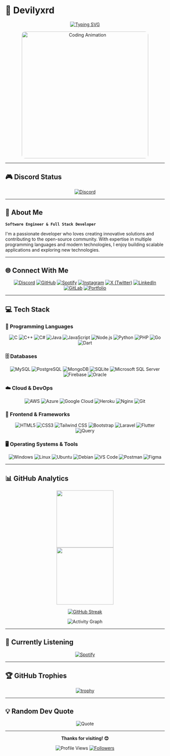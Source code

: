 # 🚀 Devilyxrd

<div align="center">
  
  [![Typing SVG](https://readme-typing-svg.demolab.com?font=Fira+Code&weight=500&size=24&pause=1000&color=FF6B6B&center=true&vCenter=true&width=435&lines=Full+Stack+Developer;Software+Engineer;Open+Source+Contributor)](https://git.io/typing-svg)
  
  <img src="https://i.pinimg.com/originals/23/c9/a3/23c9a31478aeff806094f1b7a556d451.gif" alt="Coding Animation" width="400" style="border-radius: 10px;"/>
  
</div>

---

## 🎮 Discord Status

<div align="center">
  
  [![Discord](https://lanyard.cnrad.dev/api/791719890553274389)](https://discord.com/users/791719890553274389)
  
</div>

---

## 🌟 About Me

**`Software Engineer & Full Stack Developer`**

I'm a passionate developer who loves creating innovative solutions and contributing to the open-source community. With expertise in multiple programming languages and modern technologies, I enjoy building scalable applications and exploring new technologies.

---

## 🌐 Connect With Me

<div align="center">

[![Discord](https://img.shields.io/badge/Discord-5865F2?style=for-the-badge&logo=discord&logoColor=white)](https://discord.com/users/)
[![GitHub](https://img.shields.io/badge/GitHub-100000?style=for-the-badge&logo=github&logoColor=white)](https://github.com/Devilyxrd)
[![Spotify](https://img.shields.io/badge/Spotify-1ED760?style=for-the-badge&logo=spotify&logoColor=white)](https://open.spotify.com/user/31wkss7c2lcsk6zjupynod725c6y)
[![Instagram](https://img.shields.io/badge/Instagram-E4405F?style=for-the-badge&logo=instagram&logoColor=white)](https://instagram.com/Devilyxrd)
[![X (Twitter)](https://img.shields.io/badge/X-000000?style=for-the-badge&logo=x&logoColor=white)](https://x.com/Devilyxrd)
[![LinkedIn](https://img.shields.io/badge/LinkedIn-0077B5?style=for-the-badge&logo=linkedin&logoColor=white)](https://www.linkedin.com/in/kaan-atalay-274b00263/)
[![GitLab](https://img.shields.io/badge/GitLab-FCA326?style=for-the-badge&logo=gitlab&logoColor=white)](https://gitlab.com/Devilyxrd)
[![Portfolio](https://img.shields.io/badge/Portfolio-000000?style=for-the-badge&logo=next.js&logoColor=white)](https://devilyxrd.com/)

</div>

---

## 💻 Tech Stack

### 🎯 Programming Languages
<div align="center">

![C](https://img.shields.io/badge/C-00599C?style=for-the-badge&logo=c&logoColor=white)
![C++](https://img.shields.io/badge/C%2B%2B-00599C?style=for-the-badge&logo=c%2B%2B&logoColor=white)
![C#](https://img.shields.io/badge/C%23-239120?style=for-the-badge&logo=c-sharp&logoColor=white)
![Java](https://img.shields.io/badge/Java-ED8B00?style=for-the-badge&logo=openjdk&logoColor=white)
![JavaScript](https://img.shields.io/badge/JavaScript-323330?style=for-the-badge&logo=javascript&logoColor=F7DF1E)
![Node.js](https://img.shields.io/badge/Node.js-43853D?style=for-the-badge&logo=node.js&logoColor=white)
![Python](https://img.shields.io/badge/Python-3776AB?style=for-the-badge&logo=python&logoColor=white)
![PHP](https://img.shields.io/badge/PHP-777BB4?style=for-the-badge&logo=php&logoColor=white)
![Go](https://img.shields.io/badge/Go-00ADD8?style=for-the-badge&logo=go&logoColor=white)
![Dart](https://img.shields.io/badge/Dart-0175C2?style=for-the-badge&logo=dart&logoColor=white)

</div>

### 🗄️ Databases
<div align="center">

![MySQL](https://img.shields.io/badge/MySQL-005C84?style=for-the-badge&logo=mysql&logoColor=white)
![PostgreSQL](https://img.shields.io/badge/PostgreSQL-316192?style=for-the-badge&logo=postgresql&logoColor=white)
![MongoDB](https://img.shields.io/badge/MongoDB-4EA94B?style=for-the-badge&logo=mongodb&logoColor=white)
![SQLite](https://img.shields.io/badge/SQLite-07405E?style=for-the-badge&logo=sqlite&logoColor=white)
![Microsoft SQL Server](https://img.shields.io/badge/Microsoft%20SQL%20Server-CC2927?style=for-the-badge&logo=microsoft%20sql%20server&logoColor=white)
![Firebase](https://img.shields.io/badge/Firebase-039BE5?style=for-the-badge&logo=firebase&logoColor=white)
![Oracle](https://img.shields.io/badge/Oracle-F80000?style=for-the-badge&logo=oracle&logoColor=white)

</div>

### ☁️ Cloud & DevOps
<div align="center">

![AWS](https://img.shields.io/badge/AWS-232F3E?style=for-the-badge&logo=amazon-aws&logoColor=white)
![Azure](https://img.shields.io/badge/Azure-0078D4?style=for-the-badge&logo=microsoft-azure&logoColor=white)
![Google Cloud](https://img.shields.io/badge/Google%20Cloud-4285F4?style=for-the-badge&logo=google-cloud&logoColor=white)
![Heroku](https://img.shields.io/badge/Heroku-430098?style=for-the-badge&logo=heroku&logoColor=white)
![Nginx](https://img.shields.io/badge/Nginx-009639?style=for-the-badge&logo=nginx&logoColor=white)
![Git](https://img.shields.io/badge/Git-F05032?style=for-the-badge&logo=git&logoColor=white)

</div>

### 🎨 Frontend & Frameworks
<div align="center">

![HTML5](https://img.shields.io/badge/HTML5-E34F26?style=for-the-badge&logo=html5&logoColor=white)
![CSS3](https://img.shields.io/badge/CSS3-1572B6?style=for-the-badge&logo=css3&logoColor=white)
![Tailwind CSS](https://img.shields.io/badge/Tailwind_CSS-38B2AC?style=for-the-badge&logo=tailwind-css&logoColor=white)
![Bootstrap](https://img.shields.io/badge/Bootstrap-563D7C?style=for-the-badge&logo=bootstrap&logoColor=white)
![Laravel](https://img.shields.io/badge/Laravel-FF2D20?style=for-the-badge&logo=laravel&logoColor=white)
![Flutter](https://img.shields.io/badge/Flutter-02569B?style=for-the-badge&logo=flutter&logoColor=white)
![jQuery](https://img.shields.io/badge/jQuery-0769AD?style=for-the-badge&logo=jquery&logoColor=white)

</div>

### 🖥️ Operating Systems & Tools
<div align="center">

![Windows](https://img.shields.io/badge/Windows-0078D6?style=for-the-badge&logo=windows&logoColor=white)
![Linux](https://img.shields.io/badge/Linux-FCC624?style=for-the-badge&logo=linux&logoColor=black)
![Ubuntu](https://img.shields.io/badge/Ubuntu-E95420?style=for-the-badge&logo=ubuntu&logoColor=white)
![Debian](https://img.shields.io/badge/Debian-A81D33?style=for-the-badge&logo=debian&logoColor=white)
![VS Code](https://img.shields.io/badge/VS_Code-0078D4?style=for-the-badge&logo=visual%20studio%20code&logoColor=white)
![Postman](https://img.shields.io/badge/Postman-FF6C37?style=for-the-badge&logo=postman&logoColor=white)
![Figma](https://img.shields.io/badge/Figma-F24E1E?style=for-the-badge&logo=figma&logoColor=white)

</div>

---

## 📊 GitHub Analytics

<div align="center">
  
  <img height="180em" src="https://github-readme-stats.vercel.app/api?username=devilyxrd&show_icons=true&theme=tokyonight&hide_border=true&count_private=true&bg_color=0D1117&title_color=58A6FF&text_color=C9D1D9&icon_color=FF7B72"/>
  
</div>

<div align="center">
  
  <img height="180em" src="https://github-readme-stats.vercel.app/api/top-langs/?username=devilyxrd&layout=compact&theme=tokyonight&hide_border=true&bg_color=0D1117&title_color=58A6FF&text_color=C9D1D9&langs_count=8&hide=html,css"/>
  
</div>

<div align="center">
  
  [![GitHub Streak](https://streak-stats.demolab.com?user=devilyxrd&theme=tokyonight&hide_border=true&background=0D1117&ring=58A6FF&fire=FF7B72&currStreakLabel=C9D1D9)](https://git.io/streak-stats)
  
</div>

<div align="center">
  
  ![Activity Graph](https://github-readme-activity-graph.vercel.app/graph?username=devilyxrd&theme=github-dark&hide_border=true&area=true&bg_color=0D1117&color=58A6FF&line=FF7B72&point=C9D1D9)
  
</div>

---

## 🎵 Currently Listening

<div align="center">
  
  [![Spotify](https://spotify-recently-played-readme.vercel.app/api?user=31wkss7c2lcsk6zjupynod725c6y&count=1&unique=true)](https://open.spotify.com/user/31wkss7c2lcsk6zjupynod725c6y)
  
</div>

---

## 🏆 GitHub Trophies

<div align="center">
  
  [![trophy](https://github-profile-trophy.vercel.app/?username=devilyxrd&theme=radical&no-frame=true&no-bg=false&margin-w=4)](https://github.com/ryo-ma/github-profile-trophy)
  
</div>

---

## 💡 Random Dev Quote

<div align="center">
  
  ![Quote](https://quotes-github-readme.vercel.app/api?type=horizontal&theme=radical)
  
</div>

---

<div align="center">
  
  **Thanks for visiting! 😊**
  
  ![Profile Views](https://komarev.com/ghpvc/?username=devilyxrd&color=red&style=flat-square)
  [![Followers](https://img.shields.io/github/followers/devilyxrd?style=social)](https://github.com/devilyxrd)
  
</div>
